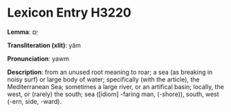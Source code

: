 # Lexicon Entry H3220

**Lemma**: יָם

**Transliteration (xlit)**: yâm

**Pronunciation**: yawm

**Description**:
from an unused root meaning to roar; a sea (as breaking in noisy surf) or large body of water; specifically (with the article), the Mediterranean Sea; sometimes a large river, or an artifical basin; locally, the west, or (rarely) the south; sea ([idiom] -faring man, (-shore)), south, west (-ern, side, -ward).
